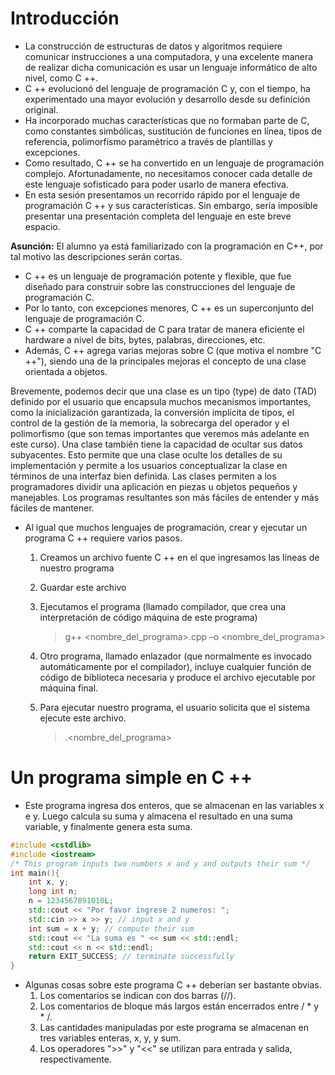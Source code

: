 # Introducción

* La construcción de estructuras de datos y algoritmos requiere comunicar instrucciones a una computadora, y una excelente manera de realizar dicha comunicación es usar un lenguaje informático de alto nivel, como C ++.
* C ++ evolucionó del lenguaje de programación C y, con el tiempo, ha experimentado una mayor evolución y desarrollo desde su definición original.
* Ha incorporado muchas características que no formaban parte de C, como constantes simbólicas, sustitución de funciones en línea, tipos de referencia, polimorfismo paramétrico a través de plantillas y excepciones.
* Como resultado, C ++ se ha convertido en un lenguaje de programación complejo. Afortunadamente, no necesitamos conocer cada detalle de este lenguaje sofisticado para poder usarlo de manera efectiva.
* En esta sesión presentamos un recorrido rápido por el lenguaje de programación C ++ y sus características. Sin embargo, sería imposible presentar una presentación completa del lenguaje en este breve espacio.

**Asunción:** El alumno ya está familiarizado con la programación en C++, por tal motivo las descripciones serán cortas.

* C ++ es un lenguaje de programación potente y flexible, que fue diseñado para construir sobre las construcciones del lenguaje de programación C.
* Por lo tanto, con excepciones menores, C ++ es un superconjunto del lenguaje de programación C.
* C ++ comparte la capacidad de C para tratar de manera eficiente el hardware a nivel de bits, bytes, palabras, direcciones, etc.
* Además, C ++ agrega varias mejoras sobre C (que motiva el nombre "C ++"), siendo una de la principales mejoras el concepto de una clase orientada a objetos.

Brevemente, podemos decir que una clase es un tipo (type) de dato (TAD) definido por el usuario que encapsula muchos mecanismos importantes, como la inicialización garantizada, la conversión implícita de tipos, el control de la gestión de la memoria, la sobrecarga del operador y el polimorfismo (que son temas importantes que veremos más adelante en este curso). 
Una clase también tiene la capacidad de ocultar sus datos subyacentes. Esto permite que una clase oculte los detalles de su implementación y permite a los usuarios conceptualizar la clase en términos de una interfaz bien definida.
Las clases permiten a los programadores dividir una aplicación en piezas u objetos pequeños y manejables. Los programas resultantes son más fáciles de entender y más fáciles de mantener.

* Al igual que muchos lenguajes de programación, crear y ejecutar un programa C ++ requiere varios pasos.
  1. Creamos un archivo fuente C ++ en el que ingresamos las líneas de nuestro programa
  2. Guardar este archivo
  3. Ejecutamos el programa (llamado compilador, que crea una interpretación de código máquina de este programa)
     > g++ <nombre_del_programa>.cpp –o <nombre_del_programa>

  4. Otro programa, llamado enlazador (que normalmente es invocado automáticamente por el compilador), incluye cualquier función de código de biblioteca necesaria y produce el       archivo ejecutable por máquina final.
  5. Para ejecutar nuestro programa, el usuario solicita que el sistema ejecute este archivo.
     > .\<nombre_del_programa>
# Un programa simple en C ++ 
* Este programa ingresa dos enteros, que se almacenan en las variables x e y. Luego calcula su suma y almacena el resultado en una suma variable, y finalmente genera esta suma.

```cpp
#include <cstdlib>
#include <iostream>
/* This program inputs two numbers x and y and outputs their sum */
int main(){
    int x, y;
    long int n;
    n = 1234567891010L;
    std::cout << "Por favor ingrese 2 numeros: ";
    std::cin >> x >> y; // input x and y
    int sum = x + y; // compute their sum
    std::cout << "La suma es " << sum << std::endl;
    std::cout << n << std::endl;
    return EXIT_SUCCESS; // terminate successfully
}
```

* Algunas cosas sobre este programa C ++ deberían ser bastante obvias. 
  1. Los comentarios se indican con dos barras (//). 
  2. Los comentarios de bloque más largos están encerrados entre / * y * /. 
  3. Las cantidades manipuladas por este programa se almacenan en tres variables enteras, x, y, y sum.
  4. Los operadores ">>" y "<<" se utilizan para entrada y salida, respectivamente.
